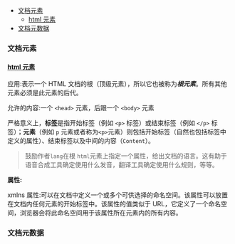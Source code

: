 - [文档元素](#文档元素)
  - [html 元素](#html-元素)
- [文档元数据](#文档元数据)
### 文档元素
#### [html 元素](https://developer.mozilla.org/zh-CN/docs/Web/HTML/Element/html)

应用:表示一个 HTML 文档的根（顶级元素），所以它也被称为***根元素***。所有其他元素必须是此元素的后代。

允许的内容:一个 `<head>` 元素，后跟一个 `<body>` 元素

严格意义上，**标签**是指开始标签（例如 `<p>` 标签）或结束标签（例如 `</p>` 标签）；**元素**（例如 `p` 元素或者称为`<p>`元素）则包括开始标签（自然也包括标签中定义的属性）、结束标签以及中间的内容（`Content`）。

>  鼓励作者`lang`在根 `html`元素上指定一个属性，给出文档的语言。这有助于语音合成工具确定使用什么发音，翻译工具确定使用什么规则，等等。

**属性:**

xmlns 属性:可以在文档中定义一个或多个可供选择的命名空间。该属性可以放置在文档内任何元素的开始标签中。该属性的值类似于 URL，它定义了一个命名空间，浏览器会将此命名空间用于该属性所在元素内的所有内容。

### 文档元数据



